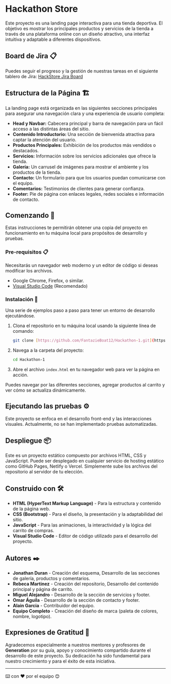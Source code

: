 # Hackathon Store

Este proyecto es una landing page interactiva para una tienda deportiva. El objetivo es mostrar los principales productos y servicios de la tienda a través de una plataforma online con un diseño atractivo, una interfaz intuitiva y adaptable a diferentes dispositivos.

## Board de Jira 📋

Puedes seguir el progreso y la gestión de nuestras tareas en el siguiente tablero de Jira:
[HackStore Jira Board](https://jonathandg.atlassian.net/jira/software/projects/HS/boards/36?atlOrigin=eyJpIjoiZThjNDYxZWI5MjNkNGE4ZmIxN2Y4NTdlY2MzMmFkMDgiLCJwIjoiaiJ9)

## Estructura de la Página 🏗️

La landing page está organizada en las siguientes secciones principales para asegurar una navegación clara y una experiencia de usuario completa:

* **Head y Navbar:** Cabecera principal y barra de navegación para un fácil acceso a las distintas áreas del sitio.
* **Contenido Introductorio:** Una sección de bienvenida atractiva para captar la atención del usuario.
* **Productos Principales:** Exhibición de los productos más vendidos o destacados.
* **Servicios:** Información sobre los servicios adicionales que ofrece la tienda.
* **Galería:** Un carrusel de imágenes para mostrar el ambiente y los productos de la tienda.
* **Contacto:** Un formulario para que los usuarios puedan comunicarse con el equipo.
* **Comentarios:** Testimonios de clientes para generar confianza.
* **Footer:** Pie de página con enlaces legales, redes sociales e información de contacto.

## Comenzando 🚀

Estas instrucciones te permitirán obtener una copia del proyecto en funcionamiento en tu máquina local para propósitos de desarrollo y pruebas.

### Pre-requisitos 📋

Necesitarás un navegador web moderno y un editor de código si deseas modificar los archivos.

* Google Chrome, Firefox, o similar.
* [Visual Studio Code](https://code.visualstudio.com/) (Recomendado)

### Instalación 🔧

Una serie de ejemplos paso a paso para tener un entorno de desarrollo ejecutándose.

1.  Clona el repositorio en tu máquina local usando la siguiente línea de comando:
    ```sh
    git clone [https://github.com/FantazieBoat12/Hackathon-1.git](https://github.com/FantazieBoat12/Hackathon-1.git)
    ```
2.  Navega a la carpeta del proyecto:
    ```sh
    cd Hackathon-1
    ```
3.  Abre el archivo `index.html` en tu navegador web para ver la página en acción.

Puedes navegar por las diferentes secciones, agregar productos al carrito y ver cómo se actualiza dinámicamente.

## Ejecutando las pruebas ⚙️

Este proyecto se enfoca en el desarrollo front-end y las interacciones visuales. Actualmente, no se han implementado pruebas automatizadas.

## Despliegue 📦

Este es un proyecto estático compuesto por archivos HTML, CSS y JavaScript. Puede ser desplegado en cualquier servicio de hosting estático como GitHub Pages, Netlify o Vercel. Simplemente sube los archivos del repositorio al servidor de tu elección.

## Construido con 🛠️

* **HTML (HyperText Markup Language)** - Para la estructura y contenido de la página web.
* **CSS (Bootstrap)** - Para el diseño, la presentación y la adaptabilidad del sitio.
* **JavaScript** - Para las animaciones, la interactividad y la lógica del carrito de compras.
* **Visual Studio Code** - Editor de código utilizado para el desarrollo del proyecto.


## Autores ✒️

* **Jonathan Duran** - Creación del esquema, Desarrollo de las secciones de galería, productos y comentarios.
* **Rebeca Martinez** - Creación del repositorio, Desarrollo del contenido principal y página de carrito.
* **Miguel Alejandro** - Desarrollo de la sección de servicios y footer.
* **Omar Águila** - Desarrollo de la sección de contacto y footer.
* **Alain Garcia** - Contribuidor del equipo.
* **Equipo Completo** - Creación del diseño de marca (paleta de colores, nombre, logotipo).


## Expresiones de Gratitud 🎁

Agradecemos especialmente a nuestros mentores y profesores de **Generation** por su guía, apoyo y conocimiento compartido durante el desarrollo de este proyecto. Su dedicación ha sido fundamental para nuestro crecimiento y para el éxito de esta iniciativa.

---
⌨️ con ❤️ por el equipo 😊
